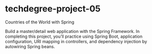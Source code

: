 # techdegree-project-05
Countries of the World with Spring

Build a master/detail web application with the Spring Framework. In completing this project, you’ll practice using Spring Boot, application configuration, URI mapping in controllers, and dependency injection by autowiring Spring beans.
